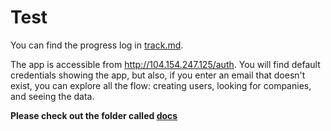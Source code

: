 # Test

You can find the progress log in [track.md](https://github.com/fstovarr/test/blob/development/track.md).

The app is accessible from http://104.154.247.125/auth. You will find default credentials showing the app, but also, if you enter an email that doesn't exist, you can explore all the flow: creating users, looking for companies, and seeing the data.

**Please check out the folder called [docs](https://github.com/fstovarr/test/tree/development/docs)**